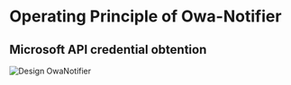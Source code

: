 # Operating Principle of Owa-Notifier

## Microsoft API credential obtention
![Design OwaNotifier](https://raw.githubusercontent.com/matgou/owa-notifier/master/documentation/Oauth-OwaNotifier.png "Oauth")
